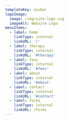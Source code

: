 ```yaml
---
templateKey: navbar
logoImage:
  image: /img/site-logo.svg
  imageAlt: Website Logo
menuItems:
  - label: home
    linkType: internal
    linkURL: '/'
  - label: therapy
    linkType: internal
    linkURL: '#therapy'
  - label: fees
    linkType: internal
    linkURL: '#fees'
  - label: about
    linkType: internal
    linkURL: '#about'
  - label: contact
    linkType: internal
    linkURL: '#contact'
  - label: forms
    linkType: internal
    linkURL: /forms
---
```

